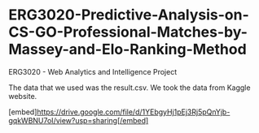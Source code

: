 # ERG3020-Predictive-Analysis-on-CS-GO-Professional-Matches-by-Massey-and-Elo-Ranking-Method
ERG3020 - Web Analytics and Intelligence Project

The data that we used was the result.csv. We took the data from Kaggle website.

[embed]https://drive.google.com/file/d/1YEbgyHj1pEj3Rj5pQnYjb-gqkWBNU7oI/view?usp=sharing[/embed]
